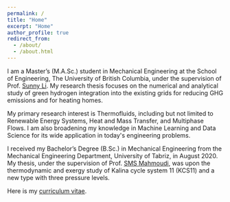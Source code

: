 ```yaml
---
permalink: /
title: "Home"
excerpt: "Home"
author_profile: true
redirect_from: 
  - /about/
  - /about.html
---
```


I am a Master’s (M.A.Sc.) student in Mechanical Engineering at the School of Engineering, The University of British Columbia, under the supervision of Prof. [Sunny Li](https://engineering.ok.ubc.ca/about/contact/sunny-ri-li/). My research thesis focuses on the numerical and analytical study of green hydrogen integration into the existing grids for reducing GHG emissions and for heating homes.

My primary research interest is Thermofluids, including but not limited to Renewable Energy Systems, Heat and Mass Transfer, and Multiphase Flows. I am also broadening my knowledge in Machine Learning and Data Science for its wide application in today's engineering problems.

I received my Bachelor’s Degree (B.Sc.) in Mechanical Engineering from the Mechanical Engineering Department, University of Tabriz, in August 2020. My thesis, under the supervision of Prof. [SMS Mahmoudi](https://scholar.google.ca/citations?user=3fiuBk0AAAAJ&hl=en&oi=sra), was upon the thermodynamic and exergy study of Kalina cycle system 11 (KCS11) and a new type with three pressure levels.

Here is my [curriculum vitae](../files/CV_Arash_Jalil_Khabbazi.pdf).
